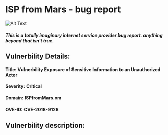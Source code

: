 # ISP from Mars - bug report
![Alt Text](https://media.giphy.com/media/vFKqnCdLPNOKc/giphy.gif)
##### This is a totally imaginary internet service provider bug report. anything beyond that isn't true.


## Vulnerbility Details:
#### **Title:** Vulnerbility Exposure of Sensitive Information to an Unauthorized Actor
#### **Severity:** Critical
#### **Domain:** ISPfromMars.om
#### **OVE-ID:** CVE-2018-9126

## Vulnerbility description: 
